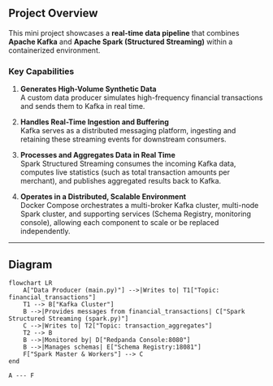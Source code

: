 ## Project Overview

This mini project showcases a **real-time data pipeline** that combines **Apache Kafka** and **Apache Spark (Structured Streaming)** within a containerized environment. 

### Key Capabilities

1. **Generates High-Volume Synthetic Data**  
   A custom data producer simulates high-frequency financial transactions and sends them to Kafka in real time.

2. **Handles Real-Time Ingestion and Buffering**  
   Kafka serves as a distributed messaging platform, ingesting and retaining these streaming events for downstream consumers.

3. **Processes and Aggregates Data in Real Time**  
   Spark Structured Streaming consumes the incoming Kafka data, computes live statistics (such as total transaction amounts per merchant), and publishes aggregated results back to Kafka.

4. **Operates in a Distributed, Scalable Environment**  
   Docker Compose orchestrates a multi-broker Kafka cluster, multi-node Spark cluster, and supporting services (Schema Registry, monitoring console), allowing each component to scale or be replaced independently.

---

## Diagram

```mermaid
flowchart LR
    A["Data Producer (main.py)"] -->|Writes to| T1["Topic: financial_transactions"]
    T1 --> B["Kafka Cluster"]
    B -->|Provides messages from financial_transactions| C["Spark Structured Streaming (spark.py)"]
    C -->|Writes to| T2["Topic: transaction_aggregates"]
    T2 --> B
    B -->|Monitored by| D["Redpanda Console:8080"]
    B -->|Manages schemas| E["Schema Registry:18081"]
    F["Spark Master & Workers"] --> C
end

A --- F

